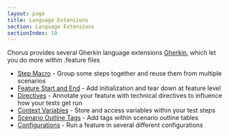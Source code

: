 ```yaml
---
layout: page
title: Language Extensions
section: Language Extensions
sectionIndex: 10
---
```


Chorus provides several Gherkin language extensions [Gherkin](https://github.com/cucumber/cucumber/wiki/Gherkin), which let you do more within .feature files

* [Step Macro](/pages/GherkinExtensions/StepMacro) - Group some steps together and reuse them from multiple scenarios
* [Feature Start and End](/pages/GherkinExtensions/FeatureStartAndEnd) - Add initialization and tear down at feature level
* [Directives](/pages/GherkinExtensions/Directives) - Annotate your feature with technical directives to influence how your tests get run
* [Context Variables](/pages/BuiltInHandlers/ChorusContext/ChorusContext) - Store and access variables within your test steps
* [Scenario Outline Tags](/pages/GherkinExtensions/ScenarioOutlineTags) - Add tags within scenario outline tables
* [Configurations](/pages/GherkinExtensions/Configurations) - Run a feature in several different configurations


